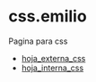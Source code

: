 # css.emilio
Pagina para css

* [hoja_externa_css](hoja_externa_css.html)
* [hoja_interna_css](hoja_interna_css.html)
